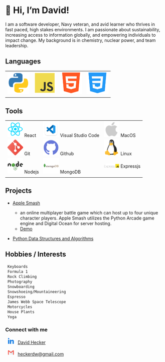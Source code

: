 #  👋   Hi, I’m David!

I am a software developer, Navy veteran, and avid learner who thrives in fast paced, high stakes environments. I am passionate about sustainability, increasing access to information globally, and empowering individuals to impact change.
My background is in chemistry, nuclear power, and team leadership.

##  Languages

|  |  |  |  |
| ----------- | ----------- | ----------- | ----------- |
<img src="img/python.png" width=70/> | <img src="img/js.png" width=70/> | <img src="img/html.png" width=70/> | <img src="img/css.png" width=70/> |
|  |  |  |  |

## Tools
| | | |
| ----------- | ----------- | ----------- |
| <img src="img/react.png" width=50/> React | <img src="img/vscode.png" width=50/> Visual Studio Code | <img src="img/apple.png" width=50/> MacOS |
| <img src="img/git.png" width=50/> Git | <img src="img/github.png" width=50/> Github | <img src="img/linux.png" width=50/> Linux |
| <img src="img/node.png" width=50/> Nodejs | <img src="img/mongo.png" width=50/> MongoDB | <img src="img/ExpressJS-logo.png" width=50/> Expressjs |
| | | |

## Projects

- [Apple Smash](https://github.com/NotFFTT/game)
  - an online multiplayer battle game which can host up to four unique character players. Apple Smash utilizes the Python Arcade game engine and Digital Ocean for server hosting.
  - [Demo](https://youtu.be/L9-kgbdOjHE)


- [Python Data Structures and Algorithms](https://github.com/heckerdavid/data-structures-and-algorithms/tree/main/python)

## Hobbies / Interests

     Keyboards
     Formula 1
     Rock Climbing
     Photography
     Snowboarding
     Snowshoeing/Mountaineering
     Espresso
     James Webb Space Telescope
     Motorcycles
     House Plants
     Yoga

### Connect with me

  &nbsp; <img src="img/linkedin.png" width=20/> &nbsp;&nbsp;[David Hecker](https://www.linkedin.com/in/david-hecker/)

  &nbsp; <img src="img/gmail.png" width=20/> &nbsp;&nbsp;heckerdw@gmail.com
